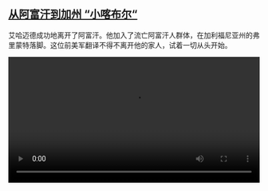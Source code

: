 <!--1634818625000-->
[从阿富汗到加州 “小喀布尔“](https://www.dw.com/zh/%E4%BB%8E%E9%98%BF%E5%AF%8C%E6%B1%97%E5%88%B0%E5%8A%A0%E5%B7%9E%20%E2%80%9C%E5%B0%8F%E5%96%80%E5%B8%83%E5%B0%94%E2%80%9C%20/a-59574710)
------

<p>艾哈迈德成功地离开了阿富汗。他加入了流亡阿富汗人群体，在加利福尼亚州的弗里蒙特落脚。这位前美军翻译不得不离开他的家人，试着一切从头开始。</small></p><video src="https://tvdownloaddw-a.akamaihd.net/dwtv_video/flv/vdt_zh/2021/bchi211021_001_6cb15littlekabul_sd_sor.mp4" controls style="width:100%"></video>
